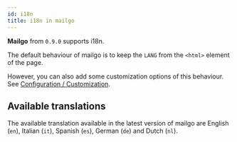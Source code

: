 ```yaml
---
id: i18n
title: i18n in mailgo
---
```


**Mailgo** from `0.9.0` supports i18n.

The default behaviour of mailgo is to keep the `LANG` from the `<html>` element of the page.

However, you can also add some customization options of this behaviour. See [Configuration / Customization](/docs/customization).

## Available translations

The available translation available in the latest version of mailgo are English (`en`), Italian (`it`), Spanish (`es`), German (`de`) and Dutch (`nl`).
